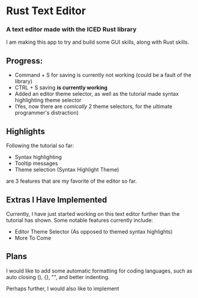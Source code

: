 # Rust Text Editor
### A text editor made with the ICED Rust library
I am making this app to try and build some GUI skills, along with Rust skills.

## Progress:
- Command + S for saving is currently not working (could be a fault of the library)
- CTRL + S saving **is currently working**
- Added an editor theme selector, as well as the tutorial made syntax highlighting theme selector
- (Yes, now there are *comically* 2 theme selectors, for the ultimate programmer's distraction)

## Highlights
Following the tutorial so far:
- Syntax highlighting
- Tooltip messages
- Theme selection (Syntax Highlight Theme)

are 3 features that are my favorite of the editor so far.

## Extras I Have Implemented
Currently, I have just started working on this text editor further than the tutorial has shown. Some notable features currently include:
- Editor Theme Selector (As opposed to themed syntax highlights)
- More To Come

## Plans
I would like to add some automatic formatting for coding languages, such as auto closing (), {}, "", and better indenting.

Perhaps further, I would also like to implement
